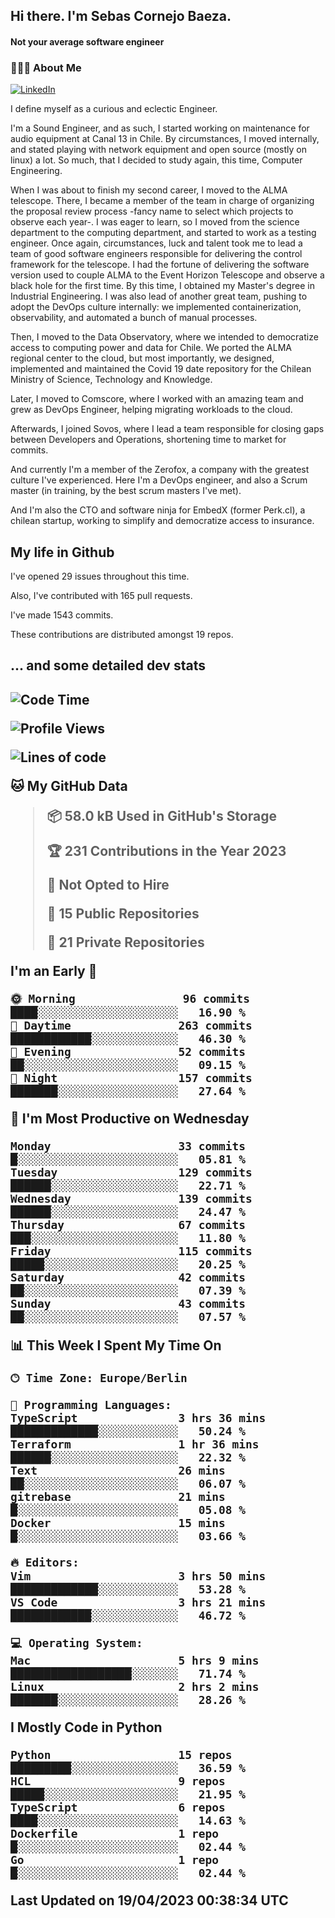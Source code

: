 <h2> Hi there.  I'm Sebas Cornejo Baeza.</h2>
<h4> Not your average software engineer</h4>
<h3> 👨🏻‍💻 About Me </h3>
<a href="http://linkedin.com/in/sebastian-cornejo-baeza/"><img alt="LinkedIn" src="https://img.shields.io/badge/Sebas%20Cornejo%20-informational?style=appveyor&logo=linkedin"></a>


I define myself as a curious and eclectic Engineer.

I'm a Sound Engineer, and as such, I started working on maintenance for audio equipment at Canal 13 in Chile.
By circumstances, I moved internally, and stated playing with network equipment and open source (mostly on linux) 
a lot. So much, that I decided to study again, this time, Computer Engineering.

When I was about to finish my second career, I moved to the ALMA telescope. There, I became a member of the team
in charge of organizing the proposal review process -fancy name to select which projects to observe each year-. 
I was eager to learn, so I moved from the science department to the computing department, and started to work as 
a testing engineer. Once again, circumstances, luck and talent took me to lead a team of good software engineers 
responsible for delivering the control framework for the telescope. I had the fortune of delivering the software
version used to couple ALMA to the Event Horizon Telescope and observe a black hole for the first time.
By this time, I obtained my Master's degree in Industrial Engineering.
I was also lead of another great team, pushing to adopt the DevOps culture internally: we implemented containerization, observability, and automated a bunch of manual processes.

Then, I moved to the Data Observatory, where we intended to democratize access to computing power
and data for Chile. We ported the ALMA regional center to the cloud, but most importantly, we designed, implemented
and maintained the Covid 19 date repository for the Chilean Ministry of Science, Technology and Knowledge.

Later, I moved to Comscore, where I worked with an amazing team and grew as DevOps Engineer, helping migrating workloads to the cloud.

Afterwards, I joined Sovos, where I lead a team responsible for closing gaps between Developers and Operations, shortening time to market for commits.

And currently I'm a member of the Zerofox, a company with the greatest culture I've experienced. Here I'm a DevOps
engineer, and also a Scrum master (in training, by the best scrum masters I've met).
 
And I'm also the CTO and software ninja for EmbedX (former Perk.cl), a chilean startup, working to simplify and democratize access to insurance.

<h2> My life in Github </h2>

I've opened 29 issues throughout this time.

Also, I've contributed with 165 pull requests.

I've made 1543 commits.

These contributions are distributed amongst 19 repos.

<h2>... and some detailed dev stats<h2>

<!--START_SECTION:waka-->
![Code Time](http://img.shields.io/badge/Code%20Time-317%20hrs%2027%20mins-blue)

![Profile Views](http://img.shields.io/badge/Profile%20Views-0-blue)

![Lines of code](https://img.shields.io/badge/From%20Hello%20World%20I%27ve%20Written-621.2%20thousand%20lines%20of%20code-blue)

**🐱 My GitHub Data** 

> 📦 58.0 kB Used in GitHub's Storage 
 > 
> 🏆 231 Contributions in the Year 2023
 > 
> 🚫 Not Opted to Hire
 > 
> 📜 15 Public Repositories 
 > 
> 🔑 21 Private Repositories 
 > 
**I'm an Early 🐤** 

```text
🌞 Morning                96 commits          ████░░░░░░░░░░░░░░░░░░░░░   16.90 % 
🌆 Daytime                263 commits         ████████████░░░░░░░░░░░░░   46.30 % 
🌃 Evening                52 commits          ██░░░░░░░░░░░░░░░░░░░░░░░   09.15 % 
🌙 Night                  157 commits         ███████░░░░░░░░░░░░░░░░░░   27.64 % 
```
📅 **I'm Most Productive on Wednesday** 

```text
Monday                   33 commits          █░░░░░░░░░░░░░░░░░░░░░░░░   05.81 % 
Tuesday                  129 commits         ██████░░░░░░░░░░░░░░░░░░░   22.71 % 
Wednesday                139 commits         ██████░░░░░░░░░░░░░░░░░░░   24.47 % 
Thursday                 67 commits          ███░░░░░░░░░░░░░░░░░░░░░░   11.80 % 
Friday                   115 commits         █████░░░░░░░░░░░░░░░░░░░░   20.25 % 
Saturday                 42 commits          ██░░░░░░░░░░░░░░░░░░░░░░░   07.39 % 
Sunday                   43 commits          ██░░░░░░░░░░░░░░░░░░░░░░░   07.57 % 
```


📊 **This Week I Spent My Time On** 

```text
🕑︎ Time Zone: Europe/Berlin

💬 Programming Languages: 
TypeScript               3 hrs 36 mins       █████████████░░░░░░░░░░░░   50.24 % 
Terraform                1 hr 36 mins        ██████░░░░░░░░░░░░░░░░░░░   22.32 % 
Text                     26 mins             ██░░░░░░░░░░░░░░░░░░░░░░░   06.07 % 
gitrebase                21 mins             █░░░░░░░░░░░░░░░░░░░░░░░░   05.08 % 
Docker                   15 mins             █░░░░░░░░░░░░░░░░░░░░░░░░   03.66 % 

🔥 Editors: 
Vim                      3 hrs 50 mins       █████████████░░░░░░░░░░░░   53.28 % 
VS Code                  3 hrs 21 mins       ████████████░░░░░░░░░░░░░   46.72 % 

💻 Operating System: 
Mac                      5 hrs 9 mins        ██████████████████░░░░░░░   71.74 % 
Linux                    2 hrs 2 mins        ███████░░░░░░░░░░░░░░░░░░   28.26 % 
```

**I Mostly Code in Python** 

```text
Python                   15 repos            █████████░░░░░░░░░░░░░░░░   36.59 % 
HCL                      9 repos             █████░░░░░░░░░░░░░░░░░░░░   21.95 % 
TypeScript               6 repos             ████░░░░░░░░░░░░░░░░░░░░░   14.63 % 
Dockerfile               1 repo              █░░░░░░░░░░░░░░░░░░░░░░░░   02.44 % 
Go                       1 repo              █░░░░░░░░░░░░░░░░░░░░░░░░   02.44 % 
```




 Last Updated on 19/04/2023 00:38:34 UTC
<!--END_SECTION:waka-->
